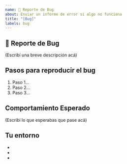 ```yaml
---
name: 🐛 Reporte de Bug
about: Enviar un informe de error si algo no funciona
title: "[Bug]"
labels: bug
---
```


## 🐛 Reporte de Bug

<!--
    ¿Cuál es el bug que encontraste?
    ¿Qué tan serio es este bug y qué afecta?
-->

(Escribí una breve descripción acá)

## Pasos para reproducir el bug

<!--
    ¿Cómo hago para reproducir el bug?
    ¿Qué mensajes de error aparecen?
-->

1. Paso 1...
2. Paso 2...
3. Paso 3...

## Comportamiento Esperado

<!--
    ¿Qué comportamiento esperabas que el bot tuviera?
    ¿Qué pasó en su lugar?
-->

(Escribí lo que esperabas que pase acá)

## Tu entorno

- <!-- Versión del bot -->
- <!-- package.json -->
- <!-- Sistema Operativo -->
